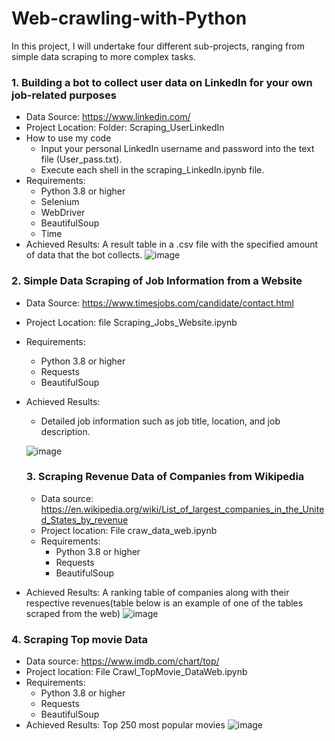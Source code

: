 # Web-crawling-with-Python

In this project, I will undertake four different sub-projects, ranging from simple data scraping to more complex tasks.

### 1. Building a bot to collect user data on LinkedIn for your own job-related purposes
- Data Source: https://www.linkedin.com/
- Project Location: Folder: Scraping_UserLinkedIn
- How to use my code
   + Input your personal LinkedIn username and password into the text file (User_pass.txt).
   + Execute each shell in the scraping_LinkedIn.ipynb file.
- Requirements:
  + Python 3.8 or higher
  + Selenium
  + WebDriver
  + BeautifulSoup
  + Time
- Achieved Results:
  A result table in a .csv file with the specified amount of data that the bot collects.
  ![image](https://github.com/lonGDiBo/Web-crawling-with-Python/assets/115699195/85ded063-c522-416b-8b5b-91dd9a3b285d)

### 2. Simple Data Scraping of Job Information from a Website
- Data Source: https://www.timesjobs.com/candidate/contact.html
- Project Location: file Scraping_Jobs_Website.ipynb
- Requirements:
  + Python 3.8 or higher
  + Requests
  + BeautifulSoup
- Achieved Results:
  + Detailed job information such as job title, location, and job description.
  
  ![image](https://github.com/lonGDiBo/Web-crawling-with-Python/assets/115699195/ac8771b7-9850-4428-80b3-26da68d821bb)


  ### 3. Scraping Revenue Data of Companies from Wikipedia
  - Data source: https://en.wikipedia.org/wiki/List_of_largest_companies_in_the_United_States_by_revenue
  - Project location: File craw_data_web.ipynb
  - Requirements:
     + Python 3.8 or higher
     + Requests
     + BeautifulSoup
- Achieved Results:
  A ranking table of companies along with their respective revenues(table below is an example of one of the tables scraped from the web)
  ![image](https://github.com/lonGDiBo/Web-crawling-with-Python/assets/115699195/f4c0c51a-d03f-4d27-8d6b-e5f2e1bf1272)

### 4. Scraping Top movie Data
- Data source: https://www.imdb.com/chart/top/
- Project location: File Crawl_TopMovie_DataWeb.ipynb
- Requirements:
     + Python 3.8 or higher
     + Requests
     + BeautifulSoup
- Achieved Results:
Top 250 most popular movies
![image](https://github.com/lonGDiBo/Web-crawling-with-Python/assets/115699195/46abc1ed-e888-4e8a-aac1-1a40f86ded07)

